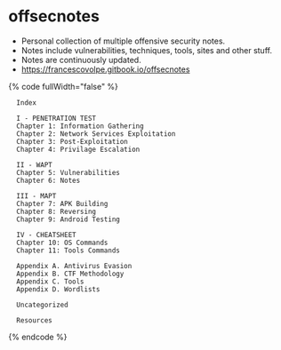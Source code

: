 # offsecnotes

* Personal collection of multiple offensive security notes.
* Notes include vulnerabilities, techniques, tools, sites and other stuff.
* Notes are continuously updated.
* https://francescovolpe.gitbook.io/offsecnotes

{% code fullWidth="false" %}
```markup
  Index
  
  I - PENETRATION TEST
  Chapter 1: Information Gathering
  Chapter 2: Network Services Exploitation
  Chapter 3: Post-Exploitation
  Chapter 4: Privilage Escalation
  
  II - WAPT
  Chapter 5: Vulnerabilities
  Chapter 6: Notes
  
  III - MAPT
  Chapter 7: APK Building
  Chapter 8: Reversing
  Chapter 9: Android Testing
  
  IV - CHEATSHEET
  Chapter 10: OS Commands
  Chapter 11: Tools Commands
 
  Appendix A. Antivirus Evasion
  Appendix B. CTF Methodology
  Appendix C. Tools
  Appendix D. Wordlists
  
  Uncategorized
  
  Resources
```
{% endcode %}
